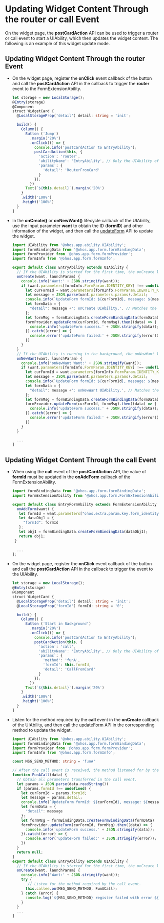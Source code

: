 # Updating Widget Content Through the router or call Event


On the widget page, the **postCardAction** API can be used to trigger a router or call event to start a UIAbility, which then updates the widget content. The following is an example of this widget update mode.

## Updating Widget Content Through the router Event

- On the widget page, register the **onClick** event callback of the button and call the **postCardAction** API in the callback to trigger the **router** event to the FormExtensionAbility.
  
  ```ts
  let storage = new LocalStorage();
  @Entry(storage)
  @Component
  struct WidgetCard {
    @LocalStorageProp('detail') detail: string = 'init';
  
    build() {
      Column() {
        Button ('Jump')
          .margin('20%')
          .onClick(() => {
            console.info('postCardAction to EntryAbility');
            postCardAction(this, {
              'action': 'router',
              'abilityName': 'EntryAbility', // Only the UIAbility of the current application is allowed.
              'params': {
                'detail': 'RouterFromCard'
              }
            });
          })
        Text(`${this.detail}`).margin('20%')
      }
      .width('100%')
      .height('100%')
    }
  }
  ```
  
- In the **onCreate()** or **onNewWant()** lifecycle callback of the UIAbility, use the input parameter **want** to obtain the ID (**formID**) and other information of the widget, and then call the [updateForm](../reference/apis/js-apis-app-form-formProvider.md#updateform) API to update the widget.
  
  ```ts
  import UIAbility from '@ohos.app.ability.UIAbility';
  import formBindingData from '@ohos.app.form.formBindingData';
  import formProvider from '@ohos.app.form.formProvider';
  import formInfo from '@ohos.app.form.formInfo';
  
  export default class EntryAbility extends UIAbility {
    // If the UIAbility is started for the first time, the onCreate lifecycle callback is triggered after the router event is received.
    onCreate(want, launchParam) {
      console.info('Want:' + JSON.stringify(want));
      if (want.parameters[formInfo.FormParam.IDENTITY_KEY] !== undefined) {
        let curFormId = want.parameters[formInfo.FormParam.IDENTITY_KEY];
        let message = JSON.parse(want.parameters.params).detail;
        console.info(`UpdateForm formId: ${curFormId}, message: ${message}`);
        let formData = {
          "detail": message +': onCreate UIAbility.', // Matches the widget layout.
        };
        let formMsg = formBindingData.createFormBindingData(formData)
        formProvider.updateForm(curFormId, formMsg).then((data) => {
          console.info('updateForm success.' + JSON.stringify(data));
        }).catch((error) => {
          console.error('updateForm failed:' + JSON.stringify(error));
        })
      }
    }
    // If the UIAbility is running in the background, the onNewWant lifecycle callback is triggered after the router event is received.
    onNewWant(want, launchParam) {
      console.info('onNewWant Want:' + JSON.stringify(want));
      if (want.parameters[formInfo.FormParam.IDENTITY_KEY] !== undefined) {
        let curFormId = want.parameters[formInfo.FormParam.IDENTITY_KEY];
        let message = JSON.parse(want.parameters.params).detail;
        console.info(`UpdateForm formId: ${curFormId}, message: ${message}`);
        let formData = {
          "detail": message +': onNewWant UIAbility.', // Matches the widget layout.
        };
        let formMsg = formBindingData.createFormBindingData(formData)
        formProvider.updateForm(curFormId, formMsg).then((data) => {
          console.info('updateForm success.' + JSON.stringify(data));
        }).catch((error) => {
          console.error('updateForm failed:' + JSON.stringify(error));
        })
      }
    }
  
    ...
  }
  ```

## Updating Widget Content Through the call Event

- When using the **call** event of the **postCardAction** API, the value of **formId** must be updated in the **onAddForm** callback of the FormExtensionAbility.
  
   ```ts
   import formBindingData from '@ohos.app.form.formBindingData';
   import FormExtensionAbility from '@ohos.app.form.FormExtensionAbility';
   
   export default class EntryFormAbility extends FormExtensionAbility {
     onAddForm(want) {
      let formId = want.parameters["ohos.extra.param.key.form_identity"];
      let dataObj1 = {
        "formId": formId
      };
      let obj1 = formBindingData.createFormBindingData(dataObj1);
      return obj1;
    }
    
     ...
   };
   ```

- On the widget page, register the **onClick** event callback of the button and call the **postCardAction** API in the callback to trigger the event to the UIAbility.
  
  ```ts
  let storage = new LocalStorage();
  @Entry(storage)
  @Component
  struct WidgetCard {
    @LocalStorageProp('detail') detail: string = 'init';
    @LocalStorageProp('formId') formId: string = '0';
  
    build() {
      Column() {
        Button ('Start in Background')
          .margin('20%')
          .onClick(() => {
            console.info('postCardAction to EntryAbility');
            postCardAction(this, {
              'action': 'call',
              'abilityName': 'EntryAbility', // Only the UIAbility of the current application is allowed.
              'params': {
                'method': 'funA',
                'formId': this.formId,
                'detail': 'CallFromCard'
              }
            });
          })
        Text(`${this.detail}`).margin('20%')
      }
      .width('100%')
      .height('100%')
    }
  }
  ```
  
- Listen for the method required by the **call** event in the **onCreate** callback of the UIAbility, and then call the [updateForm](../reference/apis/js-apis-app-form-formProvider.md#updateform) API in the corresponding method to update the widget.
  
  ```ts
  import UIAbility from '@ohos.app.ability.UIAbility';
  import formBindingData from '@ohos.app.form.formBindingData';
  import formProvider from '@ohos.app.form.formProvider';
  import formInfo from '@ohos.app.form.formInfo';
  
  const MSG_SEND_METHOD: string = 'funA'
  
  // After the call event is received, the method listened for by the callee is triggered.
  function FunACall(data) {
    // Obtain all parameters transferred in the call event.
    let params = JSON.parse(data.readString())
    if (params.formId !== undefined) {
      let curFormId = params.formId;
      let message = params.detail;
      console.info(`UpdateForm formId: ${curFormId}, message: ${message}`);
      let formData = {
        "detail": message
      };
      let formMsg = formBindingData.createFormBindingData(formData)
      formProvider.updateForm(curFormId, formMsg).then((data) => {
        console.info('updateForm success.' + JSON.stringify(data));
      }).catch((error) => {
        console.error('updateForm failed:' + JSON.stringify(error));
      })
    }
    return null;
  }
  export default class EntryAbility extends UIAbility {
    // If the UIAbility is started for the first time, the onCreate lifecycle callback is triggered after the call event is received.
    onCreate(want, launchParam) {
      console.info('Want:' + JSON.stringify(want));
      try {
         // Listen for the method required by the call event.
        this.callee.on(MSG_SEND_METHOD, FunACall);
      } catch (error) {
        console.log(`${MSG_SEND_METHOD} register failed with error ${JSON.stringify(error)}`)
      }
    }
    ...
  }
  ```
